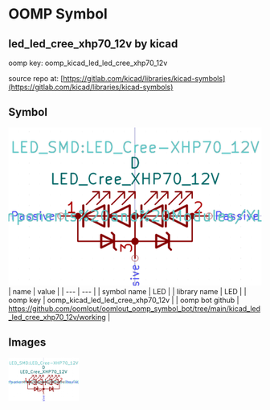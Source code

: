 # OOMP Symbol  
## led_led_cree_xhp70_12v  by kicad  
  
oomp key: oomp_kicad_led_led_cree_xhp70_12v  
  
source repo at: [https://gitlab.com/kicad/libraries/kicad-symbols](https://gitlab.com/kicad/libraries/kicad-symbols)  
## Symbol  
  
[![working.png](working_600.png)](working.png)  
| name | value | 
| --- | --- | 
| symbol name | LED | 
| library name | LED | 
| oomp key | oomp_kicad_led_led_cree_xhp70_12v | 
| oomp bot github | https://github.com/oomlout/oomlout_oomp_symbol_bot/tree/main/kicad_led_led_cree_xhp70_12v/working | 
## Images  
  
[![working.png](working_140.png)](working.png)  
